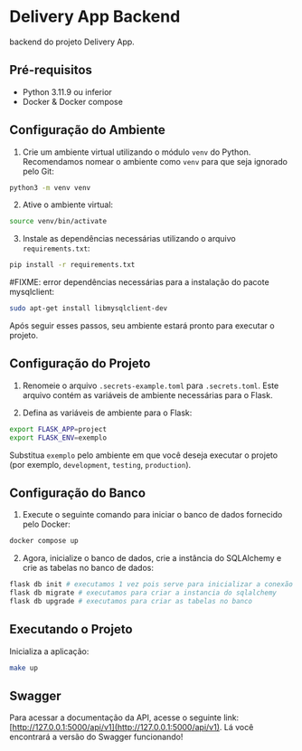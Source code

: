 
# Delivery App Backend

backend do projeto Delivery App. 

## Pré-requisitos

- Python 3.11.9 ou inferior
- Docker & Docker compose

## Configuração do Ambiente

1. Crie um ambiente virtual utilizando o módulo `venv` do Python. Recomendamos nomear o ambiente como `venv` para que seja ignorado pelo Git:

```bash
python3 -m venv venv
```

2. Ative o ambiente virtual:

```bash
source venv/bin/activate
```

 

3. Instale as dependências necessárias utilizando o arquivo `requirements.txt`:

```bash
pip install -r requirements.txt
```

#FIXME: error dependências necessárias para a instalação do pacote mysqlclient:
```bash
sudo apt-get install libmysqlclient-dev
```

Após seguir esses passos, seu ambiente estará pronto para executar o projeto.

## Configuração do Projeto

1. Renomeie o arquivo `.secrets-example.toml` para `.secrets.toml`. Este arquivo contém as variáveis de ambiente necessárias para o Flask.

2. Defina as variáveis de ambiente para o Flask:

```bash
export FLASK_APP=project
export FLASK_ENV=exemplo
```

Substitua `exemplo` pelo ambiente em que você deseja executar o projeto (por exemplo, `development`, `testing`, `production`).


## Configuração do Banco

1. Execute o seguinte comando para iniciar o banco de dados fornecido pelo Docker:

```bash
docker compose up
```

2. Agora, inicialize o banco de dados, crie a instância do SQLAlchemy e crie as tabelas no banco de dados:


```bash
flask db init # executamos 1 vez pois serve para inicializar a conexão
flask db migrate # executamos para criar a instancia do sqlalchemy
flask db upgrade # executamos para criar as tabelas no banco
```

## Executando o Projeto

Inicializa a aplicação:
```bash
make up
```

## Swagger

Para acessar a documentação da API, acesse o seguinte link: [http://127.0.0.1:5000/api/v1](http://127.0.0.1:5000/api/v1). Lá você encontrará a versão do Swagger funcionando!
